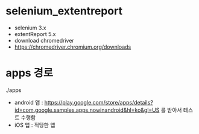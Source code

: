 # selenium_extentreport
- selenium 3.x
- extentReport 5.x
- download chromedriver
- https://chromedriver.chromium.org/downloads

# apps 경로
./apps
  - android 앱 : https://play.google.com/store/apps/details?id=com.google.samples.apps.nowinandroid&hl=ko&gl=US 를 받아서 테스트 수행함
  - iOS 앱 : 적당한 앱 
